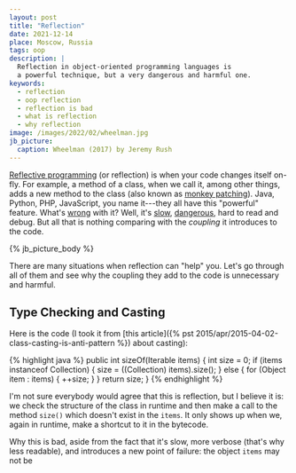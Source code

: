 ```yaml
---
layout: post
title: "Reflection"
date: 2021-12-14
place: Moscow, Russia
tags: oop
description: |
  Reflection in object-oriented programming languages is 
  a powerful technique, but a very dangerous and harmful one.
keywords:
  - reflection
  - oop reflection
  - reflection is bad
  - what is reflection
  - why reflection
image: /images/2022/02/wheelman.jpg
jb_picture:
  caption: Wheelman (2017) by Jeremy Rush
---
```


[Reflective programming](https://en.wikipedia.org/wiki/Reflective_programming) (or reflection) is 
when your code changes itself on-fly. For example, a method of a class, when we call it,
among other things, adds a new method to the class 
(also known as [monkey patching](https://en.wikipedia.org/wiki/Monkey_patch)). 
Java, Python, PHP, JavaScript, you name it---they
all have this "powerful" feature. What's 
[wrong](https://softwareengineering.stackexchange.com/questions/193526) with it? 
Well, it's 
[slow](https://mattwarren.org/2016/12/14/Why-is-Reflection-slow/), 
[dangerous](https://owasp.org/www-community/vulnerabilities/Unsafe_use_of_Reflection),
hard to read and debug.
But all that is nothing comparing with the _coupling_ it introduces to the code.

<!--more-->

{% jb_picture_body %}

There are many situations when reflection can "help" you.
Let's go through all of them and see why the coupling they add to the code is
unnecessary and harmful.

## Type Checking and Casting

Here is the code (I took it from 
[this article]({% pst 2015/apr/2015-04-02-class-casting-is-anti-pattern %}) 
about casting):

{% highlight java %}
public int sizeOf(Iterable items) {
  int size = 0;
  if (items instanceof Collection) {
    size = ((Collection) items).size();
  } else {
    for (Object item : items) {
      ++size;
    }
  }
  return size;
}
{% endhighlight %}

I'm not sure everybody would agree that this is reflection, but I believe
it is: we check the structure of the class in runtime and then make 
a call to the method `size()` which doesn't exist in the `items`. It only
shows up when we, again in runtime, make a shortcut to it in the bytecode.

Why this is bad, aside from the fact that it's slow, more verbose
(that's why less readable), and introduces a new point of failure: the 
object `items` may not be 













